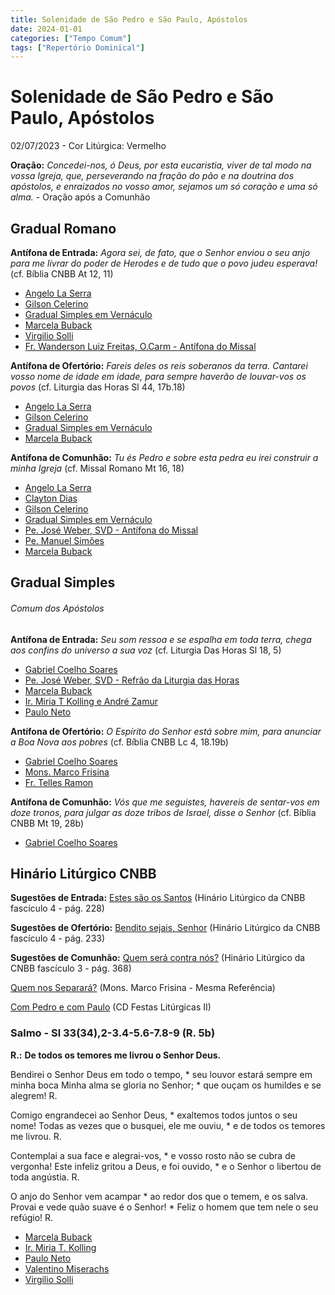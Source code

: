 ```yaml
---
title: Solenidade de São Pedro e São Paulo, Apóstolos
date: 2024-01-01
categories: ["Tempo Comum"]
tags: ["Repertório Dominical"]
---
```

# Solenidade de São Pedro e São Paulo, Apóstolos
02/07/2023 - Cor Litúrgica: Vermelho

**Oração:** *Concedei-nos, ó Deus, por esta eucaristia, viver de tal modo na vossa Igreja, que, perseverando na fração do pão e na doutrina dos apóstolos, e enraizados no vosso amor, sejamos um só coração e uma só alma.* - Oração após a Comunhão

## Gradual Romano
**Antífona de Entrada:** *Agora sei, de fato, que o Senhor enviou o seu anjo para me livrar do poder de Herodes e de tudo que o povo judeu esperava!* (cf. Bíblia CNBB At 12, 11)
- [Angelo La Serra ](https://www.instagram.com/p/CQbwQ4tLx6O/?utm_source=ig_web_copy_link&igshid=MzRlODBiNWFlZA==)
- [Gilson Celerino](https://youtu.be/S0nL7D6jU58)
- [Gradual Simples em Vernáculo](https://youtu.be/tu3qSoLmpxE)
- [Marcela Buback](https://youtu.be/ytu6dsg95WA)
- [Virgilio Solli](https://youtu.be/rjN-fdDCE3o)
- [Fr. Wanderson Luiz Freitas, O.Carm - Antífona do Missal](https://youtu.be/WWe7mUg_hKU)

**Antífona de Ofertório:** *Fareis deles os reis soberanos da terra. Cantarei vosso nome de idade em idade, para sempre haverão de louvar-vos os povos* (cf. Liturgia das Horas Sl 44, 17b.18)
- [Angelo La Serra](https://www.instagram.com/p/CQd0bAurvPI/?utm_source=ig_web_copy_link&igshid=MzRlODBiNWFlZA==)
- [Gilson Celerino](https://youtu.be/cRc8PEtDuNA)
- [Gradual Simples em Vernáculo](https://youtu.be/PuGJj6NL1R8)
- [Marcela Buback](https://youtu.be/-dsPaiLoXnE)

**Antífona de Comunhão:** *Tu és Pedro e sobre esta pedra eu irei construir a minha Igreja* (cf. Missal Romano Mt 16, 18)
- [Angelo La Serra](https://www.instagram.com/p/CQd7FEhBqCv/?utm_source=ig_web_copy_link&igshid=MzRlODBiNWFlZA==)
- [Clayton Dias](https://youtu.be/P3eHwMDSzh4)
- [Gilson Celerino](https://youtu.be/t4maAdepE6s)
- [Gradual Simples em Vernáculo](https://youtu.be/5ikBPN7kg1I)
- [Pe. José Weber, SVD - Antífona do Missal](https://youtu.be/OrGYDd-YJpw)
- [Pe. Manuel Simões](https://youtu.be/tD2zTX0cEK4)
- [Marcela Buback](https://youtu.be/IySRosk_l6o)

## Gradual Simples
###### Comum dos Apóstolos
**Antífona de Entrada:** *Seu som ressoa e se espalha em toda terra, chega aos confins do universo a sua voz* (cf. Liturgia Das Horas Sl 18, 5)
- [Gabriel Coelho Soares](https://youtu.be/j2_KUbFWjSw)
- [Pe. José Weber, SVD - Refrão da Liturgia das Horas](https://youtu.be/ZrZqvrxqmmA)
- [Marcela Buback](https://youtu.be/4Ib0pBZSLXE)
- [Ir. Miria T Kolling e André Zamur](https://youtu.be/jvhz0IG--iE)
- [Paulo Neto](https://youtu.be/hn7eRzPv400)

**Antífona de Ofertório:** *O Espírito do Senhor está sobre mim, para anunciar a Boa Nova aos pobres* (cf. Bíblia CNBB Lc 4, 18.19b)
- [Gabriel Coelho Soares](https://youtu.be/9riVoNOsNFI)
- [Mons. Marco Frisina](https://youtu.be/w8n91bxeydM)
- [Fr. Telles Ramon](https://youtu.be/g4L4WwFf2mQ)


**Antífona de Comunhão:** *Vós que me seguistes, havereis de sentar-vos em doze tronos, para julgar as doze tribos de Israel, disse o Senhor* (cf. Bíblia CNBB Mt 19, 28b)
- [Gabriel Coelho Soares](https://youtu.be/dWp81lGYLSE)


## Hinário Litúrgico CNBB
**Sugestões de Entrada:** 
[Estes são os Santos](https://youtu.be/ZN5VCzZsrrs)
(Hinário Litúrgico da CNBB fascículo 4 - pág. 228)

**Sugestões de Ofertório:**
[Bendito sejais, Senhor](https://youtu.be/kySHDVy6ksY)
(Hinário Litúrgico da CNBB fascículo 4 - pág. 233)

**Sugestões de Comunhão:**
[Quem será contra nós?](https://youtu.be/TMusGEJ0tA8)
(Hinário Litúrgico da CNBB fascículo 3 - pág. 368)

[Quem nos Separará?](https://youtu.be/uWjVUpcl-nE)
(Mons. Marco Frisina - Mesma Referência)

[Com Pedro e com Paulo](https://youtu.be/2mc-YPx8gM8)
(CD Festas Litúrgicas II)


### Salmo - Sl 33(34),2-3.4-5.6-7.8-9 (R. 5b)

**R.:** **De todos os temores me livrou o Senhor Deus.**

Bendirei o Senhor Deus em todo o tempo, \*
seu louvor estará sempre em minha boca
Minha alma se gloria no Senhor; \*
que ouçam os humildes e se alegrem! R.

Comigo engrandecei ao Senhor Deus, \*
exaltemos todos juntos o seu nome!
Todas as vezes que o busquei, ele me ouviu, \*
e de todos os temores me livrou. R.

Contemplai a sua face e alegrai-vos, \*
e vosso rosto não se cubra de vergonha!
Este infeliz gritou a Deus, e foi ouvido, \*
e o Senhor o libertou de toda angústia. R.

O anjo do Senhor vem acampar \*
ao redor dos que o temem, e os salva.
Provai e vede quão suave é o Senhor! \*
Feliz o homem que tem nele o seu refúgio! R.

- [Marcela Buback](https://youtu.be/z4vvOFZO034)
- [Ir. Miria T. Kolling](https://youtu.be/hO_Lq4f-8Ao)
- [Paulo Neto](https://youtu.be/kI9hsG8ElPo)
- [Valentino Miserachs](https://youtu.be/9KYe4Hx7RNc)
- [Virgilio Solli](https://youtu.be/DBz3VzesfWw)

